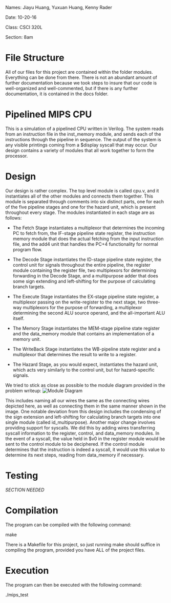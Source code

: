 Names: Jiayu Huang, Yuxuan Huang, Kenny Rader

Date: 10-20-16

Class: CSCI 320L

Section: 8am

# File Structure
All of our files for this project are contained within the folder modules. Everything
can be done from there. There is not an abundant amount of further documentation
because we took steps to insure that our code is well-organized and well-commented,
but if there is any further documentation, it is contained in the docs folder.

# Pipelined MIPS CPU
This is a simulation of a pipelined CPU written in Verilog. The system reads from
an instruction file in the inst_memory module, and sends each of the instructions
through the pipeline in sequence. The output of the system is any visible printings
coming from a $display syscall that may occur. Our design contains a variety of
modules that all work together to form the processor.

# Design
Our design is rather complex. The top level module is called cpu.v, and it
instantiates all of the other modules and connects them together. This module is
separated through comments into six distinct parts, one for each of the five
pipeline stages and one for the hazard unit, which is present throughout every
stage. The modules instantiated in each stage are as follows:

* The Fetch Stage instantiates a multiplexor that determines the incoming PC to
fetch from, the IF-stage pipeline state register, the instruction memory module
that does the actual fetching from the input instruction file, and the add4 unit
that handles the PC+4 functionality for normal program flow.

* The Decode Stage instantiates the ID-stage pipeline state register, the control
unit for signals throughout the entire pipeline, the register module containing
the register file, two multiplexors for determining forwarding in the Decode Stage,
and a multipurpose adder that does some sign extending and left-shifting for the
purpose of calculating branch targets.

* The Execute Stage instantiates the EX-stage pipeline state register, a multiplexor
passing on the write-register to the next stage, two three-way multiplexors for
the purpose of forwarding, a multiplexor determining the second ALU source operand,
and the all-important ALU itself.

* The Memory Stage instantiates the MEM-stage pipeline state register and the
data_memory module that contains an implementation of a memory unit.

* The WriteBack Stage instantiates the WB-pipeline state register and a multiplexor
that determines the result to write to a register.

* The Hazard Stage, as you would expect, instantiates the hazard unit, which acts
very similarly to the control unit, but for hazard-specific signals.

We tried to stick as close as possible to the module diagram provided in the
problem writeup:
![Module Diagram](https://www.eg.bucknell.edu/~csci320/2016-fall/wp-content/uploads/2015/09/harris_pipeline_mips.png)

This includes naming all our wires the same as the connecting wires depicted here,
as well as connecting them in the same manner shown in the image. One notable
deviation from this design includes the condensing of the sign extension and
left-shifting for calculating branch targets into one single module (called
id_multipurpose). Another major change involves providing support for syscalls.
We did this by adding wires transferring syscall information to the register, control,
and data_memory modules. In the event of a syscall, the value held in $v0 in the
register module would be sent to the control module to be deciphered. If the control
module determines that the instruction is indeed a syscall, it would use this value
to determine its next steps, reading from data_memory if necessary.

# Testing
*SECTION NEEDED*

# Compilation
The program can be compiled with the following command:

make

There is a Makefile for this project, so just running make should suffice in compiling
the program, provided you have ALL of the project files.

# Execution
The program can then be executed with the following command:

./mips_test